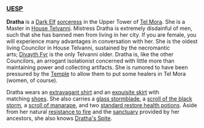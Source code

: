 ### [UESP](https://en.uesp.net/wiki/Morrowind:Dratha)
**Dratha** is a [Dark Elf](https://en.uesp.net/wiki/Morrowind:Dark_Elf "Morrowind:Dark Elf") [sorceress](https://en.uesp.net/wiki/Morrowind:Sorcerer) in the Upper Tower of [Tel Mora](https://en.uesp.net/wiki/Morrowind:Tel_Mora "Morrowind:Tel Mora"). She is a Master in [House Telvanni](https://en.uesp.net/wiki/Morrowind:House_Telvanni "Morrowind:House Telvanni"). Mistress Dratha is extremely disdainful of men, such that she has banned men from living in her city. If you are female, you will experience many advantages in conversation with her. She is the oldest living Councilor in House Telvanni, sustained by the necromantic arts; [Divayth Fyr](https://en.uesp.net/wiki/Morrowind:Divayth_Fyr "Morrowind:Divayth Fyr") is the only Telvanni older. Dratha is, like the other Councilors, an arrogant isolationist concerned with little more than maintaining power and collecting artifacts. She is rumored to have been pressured by the [Temple](https://en.uesp.net/wiki/Morrowind:Tribunal_Temple "Morrowind:Tribunal Temple") to allow them to put some healers in Tel Mora (women, of course).

Dratha wears an [extravagant shirt](https://en.uesp.net/wiki/Morrowind:Extravagant_Shirt "Morrowind:Extravagant Shirt") and an [exquisite skirt](https://en.uesp.net/wiki/Morrowind:Exquisite_Skirt "Morrowind:Exquisite Skirt") with matching [shoes](https://en.uesp.net/wiki/Morrowind:Exquisite_Shoes "Morrowind:Exquisite Shoes"). She also carries a [glass stormblade](https://en.uesp.net/wiki/Morrowind:Glass_Stormblade "Morrowind:Glass Stormblade"), a [scroll of the black storm](https://en.uesp.net/wiki/Morrowind:Scroll_of_The_Black_Storm "Morrowind:Scroll of The Black Storm"), a [scroll of manarape](https://en.uesp.net/wiki/Morrowind:Scroll_of_Manarape "Morrowind:Scroll of Manarape"), and two [standard restore health potions](https://en.uesp.net/wiki/Morrowind:Standard_Restore_Health_Potion "Morrowind:Standard Restore Health Potion"). Aside from her natural [resistance to fire](https://en.uesp.net/wiki/Morrowind:Resist_Fire "Morrowind:Resist Fire") and the [sanctuary](https://en.uesp.net/wiki/Morrowind:Ancestor_Guardian_(power) "Morrowind:Ancestor Guardian (power)") provided by her ancestors, she also knows [Dratha's Spite](https://en.uesp.net/wiki/Morrowind:Dratha%27s_Spite "Morrowind:Dratha's Spite").